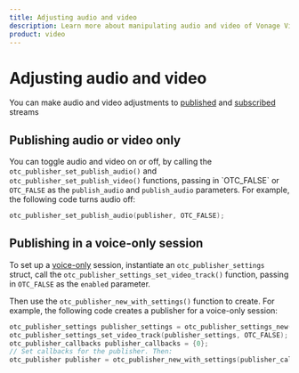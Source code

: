```yaml
---
title: Adjusting audio and video
description: Learn more about manipulating audio and video of Vonage Video API streams for your Linux application. Publish only video or audio, adjust the frame rate, and more. 
product: video
---
```


# Adjusting audio and video

You can make audio and video adjustments to [published](/video/tutorials/publish-streams/introduction/linux) and [subscribed](/video/tutorials/subscribe-streams/introduction/linux) streams

## Publishing audio or video only

You can toggle audio and video on or off, by calling the `otc_publisher_set_publish_audio()` and `otc_publisher_set_publish_video()` functions, passing in \`OTC\_FALSE\` or `OTC_FALSE` as the `publish_audio` and `publish_audio` parameters. For example, the following code turns audio off:

```c
otc_publisher_set_publish_audio(publisher, OTC_FALSE);
```

## Publishing in a voice-only session

To set up a [voice-only](/video/guides/voice-only/) session, instantiate an `otc_publisher_settings` struct, call the `otc_publisher_settings_set_video_track()` function, passing in `OTC_FALSE` as the `enabled` parameter.

Then use the `otc_publisher_new_with_settings()` function to create. For example, the following code creates a publisher for a voice-only session:

```c
otc_publisher_settings publisher_settings = otc_publisher_settings_new();
otc_publisher_settings_set_video_track(publisher_settings, OTC_FALSE);
otc_publisher_callbacks publisher_callbacks = {0};
// Set callbacks for the publisher. Then:
otc_publisher publisher = otc_publisher_new_with_settings(publisher_callbacks, publisher_settings);
```
